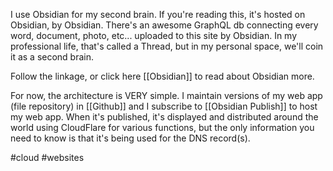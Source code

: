 I use Obsidian for my second brain. If you're reading this, it's hosted on Obsidian, by Obsidian. There's an awesome GraphQL db connecting every word, document, photo, etc... uploaded to this site by Obsidian. In my professional life, that's called a Thread, but in my personal space, we'll coin it as a second brain. 

Follow the linkage, or click here [[Obsidian]] to read about Obsidian more. 

For now, the architecture is VERY simple. I maintain versions of my web app (file repository) in [[Github]]  and I subscribe to [[Obsidian Publish]] to host my web app. When it's published, it's displayed and distributed around the world using CloudFlare for various functions, but the only information you need to know is that it's being used for the DNS record(s). 

#cloud #websites 